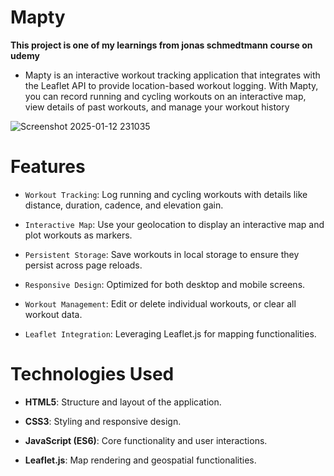 
# Mapty
**This project is one of my learnings from jonas schmedtmann course on udemy**
- Mapty is an interactive workout tracking application that integrates with the Leaflet API to provide location-based workout logging. With Mapty, you can record running and cycling workouts on an interactive map, view details of past workouts, and manage your workout history

![Screenshot 2025-01-12 231035](https://github.com/user-attachments/assets/63de93e1-10bc-42f9-b87c-ecaa3f03403e)

# Features
- `Workout Tracking`: Log running and cycling workouts with details like distance, duration, cadence, and elevation gain.

- `Interactive Map`: Use your geolocation to display an interactive map and plot workouts as markers.

- `Persistent Storage`: Save workouts in local storage to ensure they persist across page reloads.

- `Responsive Design`: Optimized for both desktop and mobile screens.

- `Workout Management`: Edit or delete individual workouts, or clear all workout data.

- `Leaflet Integration`: Leveraging Leaflet.js for mapping functionalities.

# Technologies Used

- **HTML5**: Structure and layout of the application.

- **CSS3**: Styling and responsive design.

- **JavaScript (ES6)**: Core functionality and user interactions.

- **Leaflet.js**: Map rendering and geospatial functionalities.

